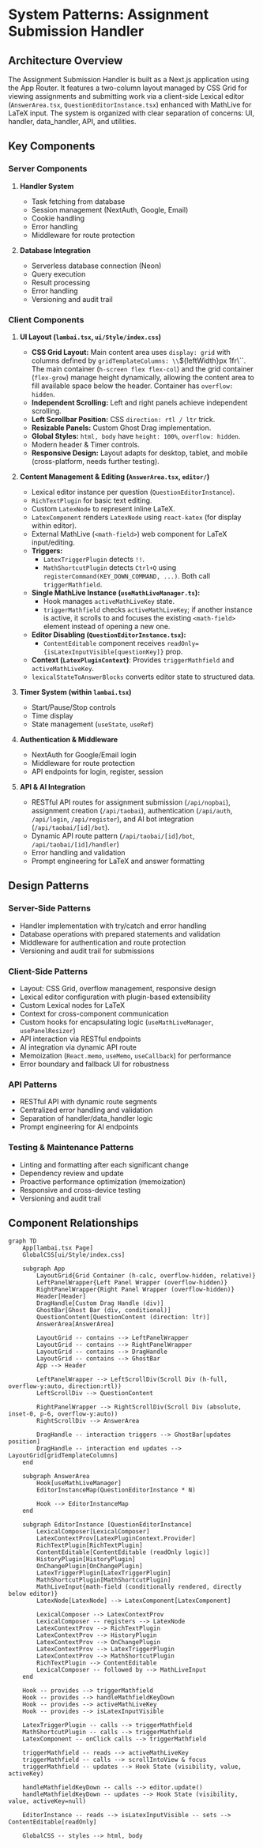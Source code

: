 # System Patterns: Assignment Submission Handler

## Architecture Overview

The Assignment Submission Handler is built as a Next.js application using the App Router. It features a two-column layout managed by CSS Grid for viewing assignments and submitting work via a client-side Lexical editor (`AnswerArea.tsx`, `QuestionEditorInstance.tsx`) enhanced with MathLive for LaTeX input. The system is organized with clear separation of concerns: UI, handler, data_handler, API, and utilities.

## Key Components

### Server Components

1. **Handler System**

   - Task fetching from database
   - Session management (NextAuth, Google, Email)
   - Cookie handling
   - Error handling
   - Middleware for route protection

2. **Database Integration**
   - Serverless database connection (Neon)
   - Query execution
   - Result processing
   - Error handling
   - Versioning and audit trail

### Client Components

1. **UI Layout (`lambai.tsx`, `ui/Style/index.css`)**

   - **CSS Grid Layout:** Main content area uses `display: grid` with columns defined by `gridTemplateColumns: \\`${leftWidth}px 1fr\\``. The main container (`h-screen flex flex-col`) and the grid container (`flex-grow`) manage height dynamically, allowing the content area to fill available space below the header. Container has `overflow: hidden`.
   - **Independent Scrolling:** Left and right panels achieve independent scrolling.
   - **Left Scrollbar Position:** CSS `direction: rtl / ltr` trick.
   - **Resizable Panels:** Custom Ghost Drag implementation.
   - **Global Styles:** `html, body` have `height: 100%`, `overflow: hidden`.
   - Modern header & Timer controls.
   - **Responsive Design:** Layout adapts for desktop, tablet, and mobile (cross-platform, needs further testing).

2. **Content Management & Editing (`AnswerArea.tsx`, `editor/`)**

   - Lexical editor instance per question (`QuestionEditorInstance`).
   - `RichTextPlugin` for basic text editing.
   - Custom `LatexNode` to represent inline LaTeX.
   - `LatexComponent` renders `LatexNode` using `react-katex` (for display within editor).
   - External MathLive (`<math-field>`) web component for LaTeX input/editing.
   - **Triggers:**
     - `LatexTriggerPlugin` detects `!!`.
     - `MathShortcutPlugin` detects `Ctrl+Q` using `registerCommand(KEY_DOWN_COMMAND, ...)`. Both call `triggerMathfield`.
   - **Single MathLive Instance (`useMathLiveManager.ts`):**
     - Hook manages `activeMathLiveKey` state.
     - `triggerMathfield` checks `activeMathLiveKey`; if another instance is active, it scrolls to and focuses the existing `<math-field>` element instead of opening a new one.
   - **Editor Disabling (`QuestionEditorInstance.tsx`):**
     - `ContentEditable` component receives `readOnly={isLatexInputVisible[questionKey]}` prop.
   - **Context (`LatexPluginContext`)**: Provides `triggerMathfield` and `activeMathLiveKey`.
   - `lexicalStateToAnswerBlocks` converts editor state to structured data.

3. **Timer System (within `lambai.tsx`)**

   - Start/Pause/Stop controls
   - Time display
   - State management (`useState`, `useRef`)

4. **Authentication & Middleware**

   - NextAuth for Google/Email login
   - Middleware for route protection
   - API endpoints for login, register, session

5. **API & AI Integration**
   - RESTful API routes for assignment submission (`/api/nopbai`), assignment creation (`/api/taobai`), authentication (`/api/auth`, `/api/login`, `/api/register`), and AI bot integration (`/api/taobai/[id]/bot`).
   - Dynamic API route pattern (`/api/taobai/[id]/bot`, `/api/taobai/[id]/handler`)
   - Error handling and validation
   - Prompt engineering for LaTeX and answer formatting

## Design Patterns

### Server-Side Patterns

- Handler implementation with try/catch and error handling
- Database operations with prepared statements and validation
- Middleware for authentication and route protection
- Versioning and audit trail for submissions

### Client-Side Patterns

- Layout: CSS Grid, overflow management, responsive design
- Lexical editor configuration with plugin-based extensibility
- Custom Lexical nodes for LaTeX
- Context for cross-component communication
- Custom hooks for encapsulating logic (`useMathLiveManager`, `usePanelResizer`)
- API interaction via RESTful endpoints
- AI integration via dynamic API route
- Memoization (`React.memo`, `useMemo`, `useCallback`) for performance
- Error boundary and fallback UI for robustness

### API Patterns

- RESTful API with dynamic route segments
- Centralized error handling and validation
- Separation of handler/data_handler logic
- Prompt engineering for AI endpoints

### Testing & Maintenance Patterns

- Linting and formatting after each significant change
- Dependency review and update
- Proactive performance optimization (memoization)
- Responsive and cross-device testing
- Versioning and audit trail

## Component Relationships

```mermaid
graph TD
    App[lambai.tsx Page]
    GlobalCSS[ui/Style/index.css]

    subgraph App
        LayoutGrid{Grid Container (h-calc, overflow-hidden, relative)}
        LeftPanelWrapper{Left Panel Wrapper (overflow-hidden)}
        RightPanelWrapper{Right Panel Wrapper (overflow-hidden)}
        Header[Header]
        DragHandle[Custom Drag Handle (div)]
        GhostBar[Ghost Bar (div, conditional)]
        QuestionContent[QuestionContent (direction: ltr)]
        AnswerArea[AnswerArea]

        LayoutGrid -- contains --> LeftPanelWrapper
        LayoutGrid -- contains --> RightPanelWrapper
        LayoutGrid -- contains --> DragHandle
        LayoutGrid -- contains --> GhostBar
        App --> Header

        LeftPanelWrapper --> LeftScrollDiv(Scroll Div (h-full, overflow-y:auto, direction:rtl))
        LeftScrollDiv --> QuestionContent

        RightPanelWrapper --> RightScrollDiv(Scroll Div (absolute, inset-0, p-6, overflow-y:auto))
        RightScrollDiv --> AnswerArea

        DragHandle -- interaction triggers --> GhostBar[updates position]
        DragHandle -- interaction end updates --> LayoutGrid[gridTemplateColumns]
    end

    subgraph AnswerArea
        Hook[useMathLiveManager]
        EditorInstanceMap(QuestionEditorInstance * N)

        Hook --> EditorInstanceMap
    end

    subgraph EditorInstance [QuestionEditorInstance]
        LexicalComposer[LexicalComposer]
        LatexContextProv[LatexPluginContext.Provider]
        RichTextPlugin[RichTextPlugin]
        ContentEditable[ContentEditable (readOnly logic)]
        HistoryPlugin[HistoryPlugin]
        OnChangePlugin[OnChangePlugin]
        LatexTriggerPlugin[LatexTriggerPlugin]
        MathShortcutPlugin[MathShortcutPlugin]
        MathLiveInput{math-field (conditionally rendered, directly below editor)}
        LatexNode[LatexNode] --> LatexComponent[LatexComponent]

        LexicalComposer --> LatexContextProv
        LexicalComposer -- registers --> LatexNode
        LatexContextProv --> RichTextPlugin
        LatexContextProv --> HistoryPlugin
        LatexContextProv --> OnChangePlugin
        LatexContextProv --> LatexTriggerPlugin
        LatexContextProv --> MathShortcutPlugin
        RichTextPlugin --> ContentEditable
        LexicalComposer -- followed by --> MathLiveInput
    end

    Hook -- provides --> triggerMathfield
    Hook -- provides --> handleMathfieldKeyDown
    Hook -- provides --> activeMathLiveKey
    Hook -- provides --> isLatexInputVisible

    LatexTriggerPlugin -- calls --> triggerMathfield
    MathShortcutPlugin -- calls --> triggerMathfield
    LatexComponent -- onClick calls --> triggerMathfield

    triggerMathfield -- reads --> activeMathLiveKey
    triggerMathfield -- calls --> scrollIntoView & focus
    triggerMathfield -- updates --> Hook State (visibility, value, activeKey)

    handleMathfieldKeyDown -- calls --> editor.update()
    handleMathfieldKeyDown -- updates --> Hook State (visibility, value, activeKey=null)

    EditorInstance -- reads --> isLatexInputVisible -- sets --> ContentEditable[readOnly]

    GlobalCSS -- styles --> html, body
```
